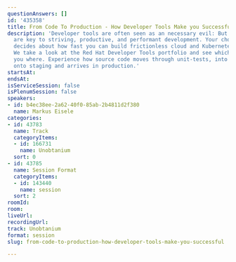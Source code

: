 ```yaml
---
questionAnswers: []
id: '435358'
title: From Code To Production - How Developer Tools Make you Successful
description: 'Developer tools are often seen as an necessary evil: But they truly
  are key to striving, productive, and performant development. Your choice of tools
  decides about how fast you can build frictionless cloud and Kubernetes native applications.
  We take a look at the Red Hat Developer Tools portfolio and see which tool helps
  you where. Experience how source code moves through unit-tests, into containers,
  onto staging and arrives in production.'
startsAt: 
endsAt: 
isServiceSession: false
isPlenumSession: false
speakers:
- id: b4ec38ee-2a62-40f0-85ab-2b4811d2f380
  name: Markus Eisele
categories:
- id: 43783
  name: Track
  categoryItems:
  - id: 166731
    name: Unobtanium
  sort: 0
- id: 43785
  name: Session Format
  categoryItems:
  - id: 143440
    name: session
  sort: 2
roomId: 
room: 
liveUrl: 
recordingUrl: 
track: Unobtanium
format: session
slug: from-code-to-production-how-developer-tools-make-you-successful

---
```

